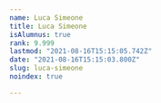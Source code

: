 ```yaml
---
name: Luca Simeone
title: Luca Simeone
isAlumnus: true
rank: 9.999
lastmod: "2021-08-16T15:15:05.742Z"
date: "2021-08-16T15:15:03.800Z"
slug: luca-simeone
noindex: true

---
```

